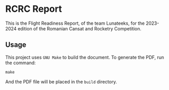 # RCRC Report

This is the Flight Readiness Report, of the team Lunateeks, for the 2023-2024 edition of the Romanian Cansat and Rocketry Competition.

## Usage

This project uses `GNU Make` to build the document. To generate the PDF, run the
command:

```
make
```

And the PDF file will be placed in the `build` directory.
